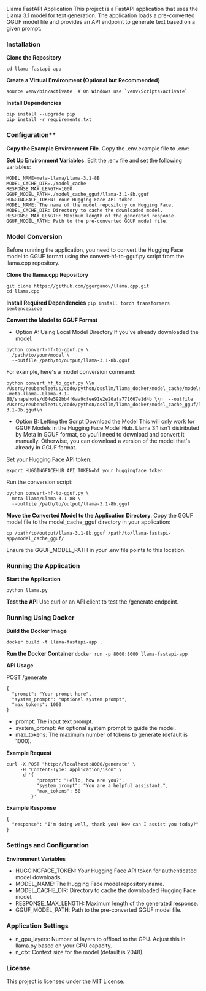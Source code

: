 Llama FastAPI Application
This project is a FastAPI application that uses the Llama 3.1 model for text generation. The application loads a pre-converted GGUF model file and provides an API endpoint to generate text based on a given prompt.


### Installation
**Clone the Repository**
```git clone https://github.com/your-username/llama-fastapi-app.git
cd llama-fastapi-app
```

**Create a Virtual Environment (Optional but Recommended)**
```python3 -m venv venv
source venv/bin/activate  # On Windows use `venv\Scripts\activate`
```

**Install Dependencies**
```
pip install --upgrade pip
pip install -r requirements.txt
```

### Configuration**
**Copy the Example Environment File**. Copy the .env.example file to .env:

**Set Up Environment Variables**. Edit the .env file and set the following variables:


```HUGGINGFACE_TOKEN=hf_your_huggingface_token
MODEL_NAME=meta-llama/Llama-3.1-8B
MODEL_CACHE_DIR=./model_cache
RESPONSE_MAX_LENGTH=1000
GGUF_MODEL_PATH=./model_cache_gguf/llama-3.1-8b.gguf
HUGGINGFACE_TOKEN: Your Hugging Face API token.
MODEL_NAME: The name of the model repository on Hugging Face.
MODEL_CACHE_DIR: Directory to cache the downloaded model.
RESPONSE_MAX_LENGTH: Maximum length of the generated response.
GGUF_MODEL_PATH: Path to the pre-converted GGUF model file.
```

### Model Conversion
Before running the application, you need to convert the Hugging Face model to GGUF format using the convert-hf-to-gguf.py script from the llama.cpp repository.

**Clone the llama.cpp Repository**
```
git clone https://github.com/ggerganov/llama.cpp.git
cd llama.cpp
```

**Install Required Dependencies**
`pip install torch transformers sentencepiece`

**Convert the Model to GGUF Format**
- Option A: Using Local Model Directory
If you've already downloaded the model:

```
python convert-hf-to-gguf.py \
  /path/to/your/model \
  --outfile /path/to/output/llama-3.1-8b.gguf
```

For example, here's a model conversion command:
```
python convert_hf_to_gguf.py \\n  /Users/reubencleetus/code/python/ossllm/llama_docker/model_cache/models--meta-llama--Llama-3.1-8B/snapshots/d04e592bb4f6aa9cfee91e2e20afa771667e1d4b \\n  --outfile /Users/reubencleetus/code/python/ossllm/llama_docker/model_cache_gguf/llama-3.1-8b.gguf\n
```


- Option B: Letting the Script Download the Model
This will only work for GGUF Models in the Hugging Face Model Hub. Llama 3.1 isn't distributed by Meta in GGUF format, so you'll need to download and convert it manually. Otherwise, you can download a version of the model that's already in GGUF format.

Set your Hugging Face API token:
```
export HUGGINGFACEHUB_API_TOKEN=hf_your_huggingface_token
```
Run the conversion script:

```
python convert-hf-to-gguf.py \
  meta-llama/Llama-3.1-8B \
  --outfile /path/to/output/llama-3.1-8b.gguf
```

**Move the Converted Model to the Application Directory**. Copy the GGUF model file to the model_cache_gguf directory in your application:

`cp /path/to/output/llama-3.1-8b.gguf /path/to/llama-fastapi-app/model_cache_gguf/`

Ensure the GGUF_MODEL_PATH in your .env file points to this location.

### Running the Application
**Start the Application**

`python llama.py`

**Test the API**
Use curl or an API client to test the /generate endpoint.

### Running Using Docker
**Build the Docker Image**

`docker build -t llama-fastapi-app .`

**Run the Docker Container**
`docker run -p 8000:8000 llama-fastapi-app`

**API Usage**

POST /generate
```
{
  "prompt": "Your prompt here",
  "system_prompt": "Optional system prompt",
  "max_tokens": 1000
}
```

- prompt: The input text prompt.
- system_prompt: An optional system prompt to guide the model.
- max_tokens: The maximum number of tokens to generate (default is 1000).

**Example Request**
```
curl -X POST "http://localhost:8000/generate" \
     -H "Content-Type: application/json" \
     -d '{
           "prompt": "Hello, how are you?",
           "system_prompt": "You are a helpful assistant.",
           "max_tokens": 50
         }'
```

**Example Response**
```
{
  "response": "I'm doing well, thank you! How can I assist you today?"
}
```

### Settings and Configuration
**Environment Variables**
- HUGGINGFACE_TOKEN: Your Hugging Face API token for authenticated model downloads.
- MODEL_NAME: The Hugging Face model repository name.
- MODEL_CACHE_DIR: Directory to cache the downloaded Hugging Face model.
- RESPONSE_MAX_LENGTH: Maximum length of the generated response.
- GGUF_MODEL_PATH: Path to the pre-converted GGUF model file.

### Application Settings
- n_gpu_layers: Number of layers to offload to the GPU. Adjust this in llama.py based on your GPU capacity.
- n_ctx: Context size for the model (default is 2048).

### License
This project is licensed under the MIT License.
